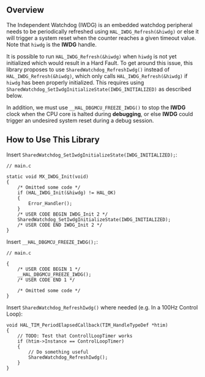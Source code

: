 ## Overview
The Independent Watchdog (IWDG) is an embedded watchdog peripheral needs to be periodically refreshed using `HAL_IWDG_Refresh(&hiwdg)` or else it will trigger a system reset when the counter reaches a given timeout value. Note that `hiwdg` is the **IWDG** handle. 

It is possible to run `HAL_IWDG_Refresh(&hiwdg)` when `hiwdg` is not yet initialized which would result in a Hard Fault. To get around this issue, this library proposes to use `SharedWatchdog_RefreshIwdg()` instead of `HAL_IWDG_Refresh(&hiwdg)`, which only calls `HAL_IWDG_Refresh(&hiwdg)` if `hiwdg` has been properly initialized. This requires using `SharedWatchdog_SetIwdgInitializeState(IWDG_INITIALIZED)` as described below.


In addition, we must use `__HAL_DBGMCU_FREEZE_IWDG()` to stop the **IWDG** clock when the CPU core is halted during **debugging**, or else **IWDG** could trigger an undesired system reset during a debug session.

## How to Use This Library
Insert `SharedWatchdog_SetIwdgInitializeState(IWDG_INITIALIZED);`:

```
// main.c

static void MX_IWDG_Init(void)
{
    /* Omitted some code */
    if (HAL_IWDG_Init(&hiwdg) != HAL_OK)
    {
        Error_Handler();
    }
    /* USER CODE BEGIN IWDG_Init 2 */
    SharedWatchdog_SetIwdgInitializeState(IWDG_INITIALIZED);
    /* USER CODE END IWDG_Init 2 */
}
```
Insert `__HAL_DBGMCU_FREEZE_IWDG();`:
```
// main.c

{
    /* USER CODE BEGIN 1 */
    __HAL_DBGMCU_FREEZE_IWDG();
    /* USER CODE END 1 */
    
    /* Omitted some code */
}
```

Insert `SharedWatchdog_RefreshIwdg()` where needed (e.g. In a 100Hz Control Loop):

```
void HAL_TIM_PeriodElapsedCallback(TIM_HandleTypeDef *htim)
{
    // TODO: Test that ControllLoopTimer works
    if (htim->Instance == ControlLoopTimer)
    {
        // Do something useful
        SharedWatchdog_RefreshIwdg();
    }
}
```